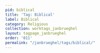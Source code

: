 ```yaml
---
pid: biblical
title: 'Tag: Biblical'
label: Biblical
category: Religious
collection: worktags_janbrueghel
layout: tagpage_janbrueghel
order: '011'
permalink: "/janbrueghel/tags/biblical/"
---
```

